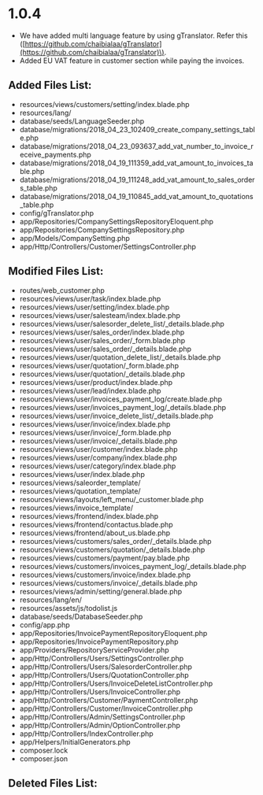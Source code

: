 # 1.0.4

* We have added multi language feature by using gTranslator. Refer this \([https://github.com/chaibialaa/gTranslator](https://github.com/chaibialaa/gTranslator)\).
* Added EU VAT feature in customer section while paying the invoices.

## Added Files List:

* resources/views/customers/setting/index.blade.php
* resources/lang/
* database/seeds/LanguageSeeder.php
* database/migrations/2018\_04\_23\_102409\_create\_company\_settings\_table.php
* database/migrations/2018\_04\_23\_093637\_add\_vat\_number\_to\_invoice\_receive\_payments.php
* database/migrations/2018\_04\_19\_111359\_add\_vat\_amount\_to\_invoices\_table.php
* database/migrations/2018\_04\_19\_111248\_add\_vat\_amount\_to\_sales\_orders\_table.php
* database/migrations/2018\_04\_19\_110845\_add\_vat\_amount\_to\_quotations\_table.php
* config/gTranslator.php
* app/Repositories/CompanySettingsRepositoryEloquent.php
* app/Repositories/CompanySettingsRepository.php
* app/Models/CompanySetting.php
* app/Http/Controllers/Customer/SettingsController.php

## Modified Files List:

* routes/web\_customer.php
* resources/views/user/task/index.blade.php
* resources/views/user/setting/index.blade.php
* resources/views/user/salesteam/index.blade.php
* resources/views/user/salesorder\_delete\_list/\_details.blade.php
* resources/views/user/sales\_order/index.blade.php
* resources/views/user/sales\_order/\_form.blade.php
* resources/views/user/sales\_order/\_details.blade.php
* resources/views/user/quotation\_delete\_list/\_details.blade.php
* resources/views/user/quotation/\_form.blade.php
* resources/views/user/quotation/\_details.blade.php
* resources/views/user/product/index.blade.php
* resources/views/user/lead/index.blade.php
* resources/views/user/invoices\_payment\_log/create.blade.php
* resources/views/user/invoices\_payment\_log/\_details.blade.php
* resources/views/user/invoice\_delete\_list/\_details.blade.php
* resources/views/user/invoice/index.blade.php
* resources/views/user/invoice/\_form.blade.php
* resources/views/user/invoice/\_details.blade.php
* resources/views/user/customer/index.blade.php
* resources/views/user/company/index.blade.php
* resources/views/user/category/index.blade.php
* resources/views/user/index.blade.php
* resources/views/saleorder\_template/
* resources/views/quotation\_template/
* resources/views/layouts/left\_menu/\_customer.blade.php
* resources/views/invoice\_template/
* resources/views/frontend/index.blade.php
* resources/views/frontend/contactus.blade.php
* resources/views/frontend/about\_us.blade.php
* resources/views/customers/sales\_order/\_details.blade.php
* resources/views/customers/quotation/\_details.blade.php
* resources/views/customers/payment/pay.blade.php
* resources/views/customers/invoices\_payment\_log/\_details.blade.php
* resources/views/customers/invoice/index.blade.php
* resources/views/customers/invoice/\_details.blade.php
* resources/views/admin/setting/general.blade.php
* resources/lang/en/
* resources/assets/js/todolist.js
* database/seeds/DatabaseSeeder.php
* config/app.php
* app/Repositories/InvoicePaymentRepositoryEloquent.php
* app/Repositories/InvoicePaymentRepository.php
* app/Providers/RepositoryServiceProvider.php
* app/Http/Controllers/Users/SettingsController.php
* app/Http/Controllers/Users/SalesorderController.php
* app/Http/Controllers/Users/QuotationController.php
* app/Http/Controllers/Users/InvoiceDeleteListController.php
* app/Http/Controllers/Users/InvoiceController.php
* app/Http/Controllers/Customer/PaymentController.php
* app/Http/Controllers/Customer/InvoiceController.php
* app/Http/Controllers/Admin/SettingsController.php
* app/Http/Controllers/Admin/OptionController.php
* app/Http/Controllers/IndexController.php
* app/Helpers/InitialGenerators.php
* composer.lock
* composer.json

## Deleted **Files List:**


